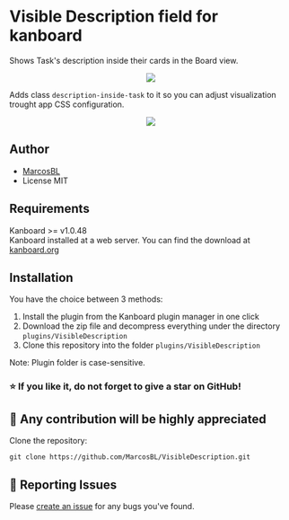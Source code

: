 # Visible Description field for kanboard
Shows Task's description inside their cards in the Board view.

<p align="center">
<img src="https://github.com/user-attachments/assets/5190cfc4-6f30-4dfb-b9b6-aa411f5181b7">
</p>

Adds class `description-inside-task` to it so you can adjust visualization trought app CSS configuration.

<p align="center">
<img src="https://github.com/user-attachments/assets/90ec42ef-263f-4e8f-86ab-bb9ba2966c95">
</p>

Author
------------
- [MarcosBL](https://x.com/MarcosBL)
- License MIT

Requirements
------------
Kanboard >= v1.0.48  
Kanboard installed at a web server.
You can find the download at [kanboard.org](https://kanboard.org/)

Installation
------------
You have the choice between 3 methods:

1. Install the plugin from the Kanboard plugin manager in one click
2. Download the zip file and decompress everything under the directory `plugins/VisibleDescription`
3. Clone this repository into the folder `plugins/VisibleDescription`

Note: Plugin folder is case-sensitive.

### :star: If you like it, do not forget to give a star on GitHub!

:construction_worker: Any contribution will be highly appreciated
------------
Clone the repository: 
```console 
git clone https://github.com/MarcosBL/VisibleDescription.git
```
:bug: Reporting Issues
------------
Please [create an issue](https://github.com/MarcosBL/VisibleDescription/issues) for any bugs you've found.
